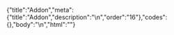 {"title":"Addon","meta":{"title":"Addon","description":"\n","order":"16"},"codes":{},"body":"\n","html":""}